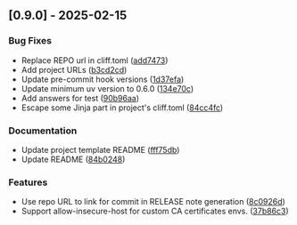 ## [0.9.0] - 2025-02-15

### Bug Fixes

- Replace REPO url in cliff.toml ([add7473](https://github.com/appleparan/copier-modern-ml/commit/add7473df3313a8dfba6fddf6aade6c4c807d320))
- Add project URLs ([b3cd2cd](https://github.com/appleparan/copier-modern-ml/commit/b3cd2cd707d57e7da2948d2b398f6ee96ab735a7))
- Update pre-commit hook versions ([1d37efa](https://github.com/appleparan/copier-modern-ml/commit/1d37efab87e698cade0174638300ba433cd255ed))
- Update minimum uv version to 0.6.0 ([134e70c](https://github.com/appleparan/copier-modern-ml/commit/134e70c1a356d6dfe07271f948b4d203822749a9))
- Add answers for test ([90b96aa](https://github.com/appleparan/copier-modern-ml/commit/90b96aa48cb5baa887e17cb758b2e8ad03c331e0))
- Escape some Jinja part in project's cliff.toml ([84cc4fc](https://github.com/appleparan/copier-modern-ml/commit/84cc4fcba60eb146d4208ad9080204635a6adf2b))

### Documentation

- Update project template README ([fff75db](https://github.com/appleparan/copier-modern-ml/commit/fff75db37dfc7810cd65ee3cef1b0d7a6990801a))
- Update README ([84b0248](https://github.com/appleparan/copier-modern-ml/commit/84b0248b869363041bc5824ca8d0e0dca9e581b9))

### Features

- Use repo URL to link for commit in RELEASE note generation ([8c0926d](https://github.com/appleparan/copier-modern-ml/commit/8c0926d408753ac2a2099b9119ff03b48874d4ad))
- Support allow-insecure-host for custom CA certificates envs. ([37b86c3](https://github.com/appleparan/copier-modern-ml/commit/37b86c36bed613a7a9eeb21d9d9735d0e43e2ce5))

<!-- generated by git-cliff -->
